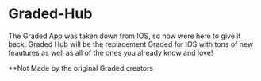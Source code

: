 # Graded-Hub
The Graded App was taken down from IOS, so now were here to give it back. Graded Hub will be the replacement Graded for IOS with tons of new feautures as well as all of the ones you already know and love!

**Not Made by the original Graded creators

